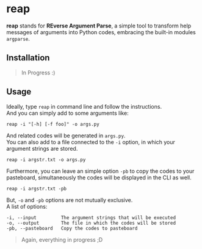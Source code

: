 reap
====

**reap** stands for **REverse Argument Parse**,  a simple tool to
transform help messages of arguments into Python codes, embracing the
built-in modules `argparse`.

Installation
------------

> In Progress :)

Usage
-----

Ideally, type `reap` in command line and follow the instructions.  
And you can simply add to some arguments like:
```
reap -i "[-h] [-f foo]" -o args.py
```
And related codes will be generated in `args.py`.  
You can also add to a file connected to the `-i` option, in which your
argument strings are stored.
```
reap -i argstr.txt -o args.py
```
Furthermore, you can leave an simple option `-pb` to copy the codes to
your pasteboard, simultaneously the codes will be displayed in the CLI
as well.
```
reap -i argstr.txt -pb
```
But, `-o` and `-pb` options are not mutually exclusive.  
A list of options:
```
-i, --input         The argument strings that will be executed
-o, --output        The file in which the codes will be stored
-pb, --pasteboard   Copy the codes to pasteboard
```
> Again, everything in progress ;D

